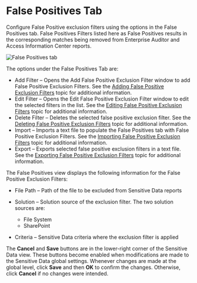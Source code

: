 # False Positives Tab

Configure False Positive exclusion filters using the options in the False Positives tab. False
Positives Filters listed here as False Positives results in the corresponding matches being removed
from Enterprise Auditor and Access Information Center reports.

![False Positives tab](/img/product_docs/accessanalyzer/11.6/accessanalyzer/admin/settings/sensitivedata/exclusions/falsepositivestab.webp)

The options under the False Positives Tab are:

- Add Filter – Opens the Add False Positive Exclusion Filter window to add False Positive Exclusion
  Filters. See the
  [Adding False Positive Exclusion Filters](/docs/accessanalyzer/11.6/admin/settings/sensitivedata/exclusions/add.md)
  topic for additional information.
- Edit Filter – Opens the Edit False Positive Exclusion Filter window to edit the selected filters
  in the list. See the
  [Editing False Positive Exclusion Filters](/docs/accessanalyzer/11.6/admin/settings/sensitivedata/exclusions/edit.md)
  topic for additional information.
- Delete Filter – Deletes the selected false positive exclusion filter. See the
  [Deleting False Positive Exclusion Filters](/docs/accessanalyzer/11.6/admin/settings/sensitivedata/exclusions/delete.md)
  topic for additional information.
- Import – Imports a text file to populate the False Positives tab with False Positive Exclusion
  Filters. See the
  [Importing False Positive Exclusion Filters](/docs/accessanalyzer/11.6/admin/settings/sensitivedata/exclusions/import.md)
  topic for additional information.
- Export – Exports selected false positive exclusion filters in a text file. See the
  [Exporting False Positive Exclusion Filters](/docs/accessanalyzer/11.6/admin/settings/sensitivedata/exclusions/export.md)
  topic for additional information.

The False Positives view displays the following information for the False Positive Exclusion
Filters:

- File Path – Path of the file to be excluded from Sensitive Data reports
- Solution – Solution source of the exclusion filter. The two solution sources are:

    - File System
    - SharePoint

- Criteria – Sensitive Data criteria where the exclusion filter is applied

The **Cancel** and **Save** buttons are in the lower-right corner of the Sensitive Data view. These
buttons become enabled when modifications are made to the Sensitive Data global settings. Whenever
changes are made at the global level, click **Save** and then **OK** to confirm the changes.
Otherwise, click **Cancel** if no changes were intended.
